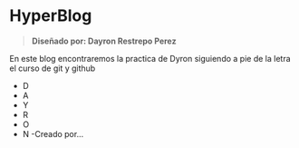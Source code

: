 # HyperBlog
> **Diseñado por: Dayron Restrepo Perez**

En este blog encontraremos la practica de Dyron siguiendo a pie de la letra
el curso de git y github
- D
- A
- Y
- R
- O
- N
-Creado por...